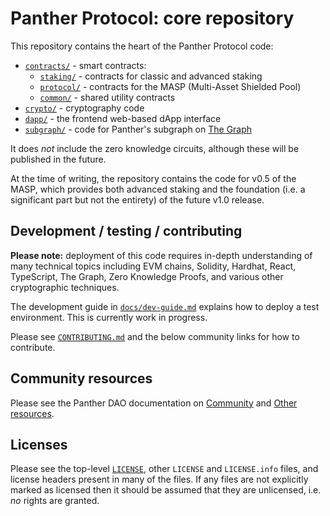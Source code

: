 Panther Protocol: core repository
=================================

This repository contains the heart of the Panther Protocol code:

- [`contracts/`](contracts) - smart contracts:
    - [`staking/`](staking) - contracts for classic and advanced staking
    - [`protocol/`](protocol) - contracts for the MASP (Multi-Asset Shielded Pool)
    - [`common/`](protocol) - shared utility contracts
- [`crypto/`](crypto) - cryptography code
- [`dapp/`](dapp) - the frontend web-based dApp interface
- [`subgraph/`](subgraph) - code for Panther's subgraph on [The Graph](https://thegraph.com/en/)

It does *not* include the zero knowledge circuits, although these will
be published in the future.

At the time of writing, the repository contains the code for v0.5 of
the MASP, which provides both advanced staking and the foundation
(i.e. a significant part but not the entirety) of the future v1.0
release.

Development / testing / contributing
------------------------------------

**Please note:** deployment of this code requires in-depth
understanding of many technical topics including EVM chains, Solidity,
Hardhat, React, TypeScript, The Graph, Zero Knowledge Proofs, and
various other cryptographic techniques.

The development guide in [`docs/dev-guide.md`](docs/dev-guide.md)
explains how to deploy a test environment.  This is currently work in
progress.

Please see [`CONTRIBUTING.md`](CONTRIBUTING.md) and the below
community links for how to contribute.

Community resources
-------------------

Please see the Panther DAO documentation on
[Community](https://docs.pantherprotocol.io/dao/support/community) and
[Other resources](https://docs.pantherprotocol.io/dao/support/other-resources).

Licenses
--------

Please see the top-level [`LICENSE`](LICENSE), other `LICENSE` and
`LICENSE.info` files, and license headers present in many of the
files.  If any files are not explicitly marked as licensed then it
should be assumed that they are unlicensed, i.e. *no* rights are
granted.
